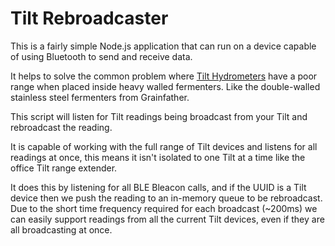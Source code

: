 # Tilt Rebroadcaster

This is a fairly simple Node.js application that can run on a device capable of using Bluetooth to send and receive data.

It helps to solve the common problem where [Tilt Hydrometers](https://tilthydrometer.com/) have a poor range when placed inside heavy walled fermenters. Like the double-walled stainless steel fermenters from Grainfather.

This script will listen for Tilt readings being broadcast from your Tilt and rebroadcast the reading.

It is capable of working with the full range of Tilt devices and listens for all readings at once, this means it isn't isolated to one Tilt at a time like the office Tilt range extender.

It does this by listening for all BLE Bleacon calls, and if the UUID is a Tilt device then we push the reading to an in-memory queue to be rebroadcast.
Due to the short time frequency required for each broadcast (~200ms) we can easily support readings from all the current Tilt devices, even if they are all broadcasting at once.
